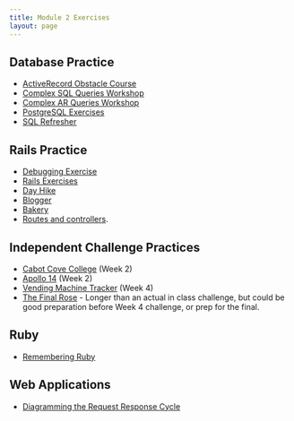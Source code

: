 ```yaml
---
title: Module 2 Exercises
layout: page
---
```



## Database Practice

- [ActiveRecord Obstacle Course](https://github.com/turingschool-projects/activerecord-obstacle-course)
- [Complex SQL Queries Workshop](./misc/complex_queries)
- [Complex AR Queries Workshop](https://github.com/turingschool-examples/student_enrollments_ar)
- [PostgreSQL Exercises](https://pgexercises.com/questions/basic/)
- [SQL Refresher](./lessons/sql_refresher)


## Rails Practice
- [Debugging Exercise](https://github.com/turingschool-examples/debug_shop)
- [Rails Exercises](https://github.com/turingschool/rails_exercises)
- [Day Hike](https://github.com/turingschool-projects/day_hike)
- [Blogger](http://backend.turing.io/module2/misc/blogger)
- [Bakery](https://github.com/earl-stephens/bakery)
- [Routes and controllers](https://github.com/turingschool/challenges/blob/master/routes_controllers_rails.markdown).

## Independent Challenge Practices
- [Cabot Cove College](https://github.com/turingschool-examples/cabot-cove-college-b2) (Week 2)
- [Apollo 14](https://github.com/turingschool-projects/apollo_14) (Week 2)
- [Vending Machine Tracker](https://github.com/turingschool-examples/vending-machine-tracker/tree/master) (Week 4)
- [The Final Rose](https://github.com/turingschool-examples/the_final_rose) - Longer than an actual in class challenge, but could be good preparation before Week 4 challenge, or prep for the final. 

## Ruby

- [Remembering Ruby](./misc/violations)

## Web Applications

- [Diagramming the Request Response Cycle](./lessons/diagramming_request_response_cycle)
